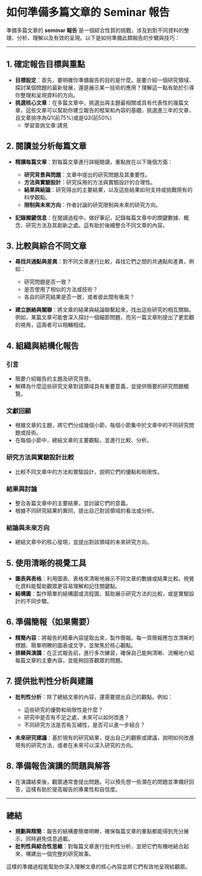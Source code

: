 # 如何準備多篇文章的 Seminar 報告

準備多篇文章的 **seminar 報告** 是一個綜合性質的挑戰，涉及到對不同資料的整理、分析、理解以及有效的呈現。以下是如何準備此類報告的步驟與技巧：

---

## 1. 確定報告目標與重點

- **目標設定**：首先，要明確你準備報告的目的是什麼。是要介紹一個研究領域、探討某個問題的最新發展，還是展示某一技術的應用？理解這一點有助於引導你整理和呈現資料的方向。
- **挑選核心文章**：在多篇文章中，挑選出與主題最相關或具有代表性的幾篇文章，這些文章可以幫助你建立報告的框架和內容的基礎。挑選進三年的文章，且文章排序為Q1(前75%)或是Q2(前50%)
  - 學習查詢文章:請見

## 2. 閱讀並分析每篇文章

- **精讀每篇文章**：對每篇文章進行詳細閱讀，重點放在以下幾個方面：  
  - **研究背景與問題**：文章中提出的研究問題及其重要性。  
  - **方法與實驗設計**：研究採用的方法與實驗設計的合理性。  
  - **結果與結論**：研究得出的主要結果，以及這些結果如何支持或挑戰現有的科學觀點。  
  - **限制與未來方向**：作者討論的研究限制與未來的研究方向。

- **記錄關鍵信息**：在閱讀過程中，做好筆記，記錄每篇文章中的關鍵數據、概念、研究方法及其創新之處。這有助於後續整合不同文章的內容。

## 3. 比較與綜合不同文章

- **尋找共通點與差異**：對不同文章進行比較，尋找它們之間的共通點和差異，例如：  
  - 研究問題是否一致？  
  - 是否使用了相似的方法或技術？  
  - 各自的研究結果是否一致，或者彼此間有衝突？
  
- **建立脈絡與關聯**：將文章的結果與結論聯繫起來，找出這些研究的相互關聯。例如，某篇文章可能會深入探討一個細節問題，而另一篇文章則提出了更宏觀的視角，這兩者可以相輔相成。

## 4. 組織與結構化報告

### 引言
- 簡要介紹報告的主題及研究背景。  
- 解釋為什麼這些研究文章對該領域具有重要意義，並提供簡要的研究問題概覽。

### 文獻回顧
- 根據文章的主題，將它們分成幾個小節，每個小節集中於文章中的不同研究問題或技術。  
- 在每個小節中，總結文章的主要觀點，並進行比較、分析。

### 研究方法與實驗設計比較
- 比較不同文章中的方法和實驗設計，說明它們的優點和局限性。

### 結果與討論
- 整合各篇文章中的主要結果，並討論它們的意義。  
- 根據不同研究結果的異同，提出自己對該領域的看法或分析。

### 結論與未來方向
- 總結文章中的核心發現，並提出對該領域的未來研究方向。

## 5. 使用清晰的視覺工具

- **圖表與表格**：利用圖表、表格來清晰地展示不同文章的數據或結果比較。視覺化資料能幫助觀眾更容易理解和記住關鍵點。
- **結構圖**：製作簡單的結構圖或流程圖，幫助展示研究方法的比較，或是實驗設計的不同步驟。

## 6. 準備簡報（如果需要）

- **精簡內容**：將報告的精華內容提取出來，製作簡報。每一頁簡報應包含清晰的標題、簡單明瞭的圖表或文字，並聚焦於核心觀點。  
- **排練與演講**：在正式報告前，進行多次練習，確保自己能夠清晰、流暢地介紹每篇文章的主要內容，並能夠回答觀眾的問題。

## 7. 提供批判性分析與建議

- **批判性分析**：除了總結文章的內容，還需要提出自己的觀點。例如：  
  - 這些研究的優勢和局限性是什麼？  
  - 研究中是否有不足之處，未來可以如何改進？  
  - 不同研究方法是否有互補性，是否可以進一步結合？
  
- **未來研究建議**：基於現有的研究結果，提出自己的觀察或建議，說明如何改進現有的研究方法，或者在未來可以深入研究的方向。

## 8. 準備報告演講的問題與解答

- 在演講結束後，觀眾通常會提出問題。可以預先想一些潛在的問題並準備好回答，這樣有助於提高報告的專業性和自信度。

---

## 總結

- **規劃與精簡**：報告的結構要簡單明瞭，確保每篇文章的重點都能得到充分展示，同時避免信息過載。
- **批判性與綜合性思維**：對每篇文章進行批判性分析，並把它們有機地結合起來，構建出一個完整的研究故事。

這樣的準備過程能幫助你深入理解文章的核心內容並將它們有效地呈現給觀眾。
